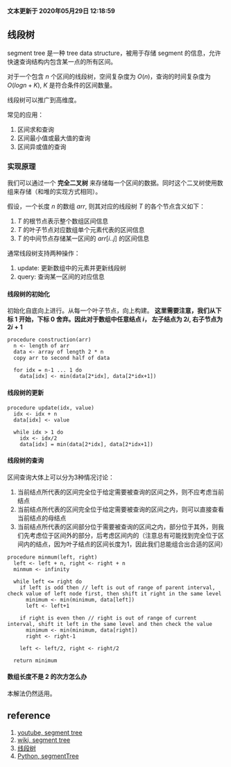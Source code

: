 **文本更新于 2020年05月29日 12:18:59**
## 线段树
segment tree 是一种 tree data structure，被用于存储 segment 的信息，允许快速查询结构内包含某一点的所有区间。

对于一个包含 $n$ 个区间的线段树，空间复杂度为 $O(n)$，查询的时间复杂度为 $O(logn+ K)$, $K$ 是符合条件的区间数量。

线段树可以推广到高维度。


常见的应用：
1. 区间求和查询
2. 区间最小值或最大值的查询
3. 区间异或值的查询

### 实现原理
我们可以通过一个 **完全二叉树** 来存储每一个区间的数据。同时这个二叉树使用数组来存储（和堆的实现方式相同）。

假设，一个长度 $n$ 的数组 $arr$, 则其对应的线段树 $T$ 的各个节点含义如下：
1. $T$ 的根节点表示整个数组区间信息
2. $T$ 的叶子节点对应数组单个元素代表的区间信息
3. $T$ 的中间节点存储某一区间的 $arr[i..j]$ 的区间信息

通常线段树支持两种操作：
1. update: 更新数组中的元素并更新线段树
2. query: 查询某一区间的对应信息

#### 线段树的初始化
初始化自底向上进行。从每一个叶子节点，向上构建。
**这里需要注意，我们从下标 1 开始，下标 0 舍弃。因此对于数组中任意结点 $i$， 左子结点为 $2i$, 右子节点为 $2i+1$**

```
procedure construction(arr)
  n <- length of arr
  data <- array of length 2 * n
  copy arr to second half of data

  for idx = n-1 ... 1 do
    data[idx] <- min(data[2*idx], data[2*idx+1])
```

#### 线段树的更新
```
procedure update(idx, value) 
  idx <- idx + n
  data[idx] <- value

  while idx > 1 do
    idx <- idx/2
    data[idx] = min(data[2*idx], data[2*idx+1])
```

#### 线段树的查询
区间查询大体上可以分为3种情况讨论：
1. 当前结点所代表的区间完全位于给定需要被查询的区间之外，则不应考虑当前结点
2. 当前结点所代表的区间完全位于给定需要被查询的区间之内，则可以直接查看当前结点的母结点
3. 当前结点所代表的区间部分位于需要被查询的区间之内，部分位于其外，则我们先考虑位于区间外的部分，后考虑区间内的（注意总有可能找到完全位于区间内的结点，因为叶子结点的区间长度为1，因此我们总能组合出合适的区间）

```
procedure minmum(left, right) 
  left <- left + n, right <- right + n
  minmum <- infinity

  while left <= right do
    if left is odd then // left is out of range of parent interval, check value of left node first, then shift it right in the same level
      minimum <- min(minimum, data[left])
      left <- left+1

    if right is even then // right is out of range of current interval, shift it left in the same level and then check the value
      minimum <- min(minimum, data[right])
      right <- right-1

    left <- left/2, right <- right/2

  return minimum
```

#### 数组长度不是 2 的次方怎么办
本解法仍然适用。

## reference
1. [youtube, segment tree](https://www.youtube.com/watch?v=Oq2E2yGadnU)
2. [wiki, segment tree](https://en.wikipedia.org/wiki/Segment_tree)
3. [线段树](https://blog.csdn.net/Yaokai_AssultMaster/article/details/79599809)
4. [Python, segmentTree](https://github.com/jakobkogler/Algorithm-DataStructures/blob/master/RangeQuery/SegmentTree.py)

